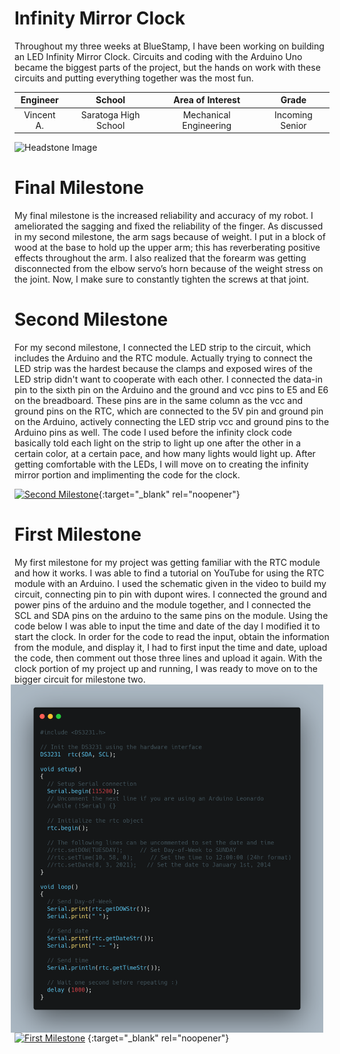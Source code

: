 ﻿# Infinity Mirror Clock
Throughout my three weeks at BlueStamp, I have been working on building an LED Infinity Mirror Clock. Circuits and coding with the Arduino Uno became the biggest parts of the project, but the hands on work with these circuits and putting everything together was the most fun. 

| **Engineer** | **School** | **Area of Interest** | **Grade** |
|:--:|:--:|:--:|:--:|
| Vincent A. | Saratoga High School | Mechanical Engineering | Incoming Senior

![Headstone Image](https://user-images.githubusercontent.com/88203817/137640593-7c5a17da-6b82-45b9-b43f-41f630ac96b4.png)
  
# Final Milestone
My final milestone is the increased reliability and accuracy of my robot. I ameliorated the sagging and fixed the reliability of the finger. As discussed in my second milestone, the arm sags because of weight. I put in a block of wood at the base to hold up the upper arm; this has reverberating positive effects throughout the arm. I also realized that the forearm was getting disconnected from the elbow servo’s horn because of the weight stress on the joint. Now, I make sure to constantly tighten the screws at that joint. 

# Second Milestone
For my second milestone, I connected the LED strip to the circuit, which includes the Arduino and the RTC module. Actually trying to connect the LED strip was the hardest because the clamps and exposed wires of the LED strip didn't want to cooperate with each other. I connected the data-in pin to the sixth pin on the Arduino and the ground and vcc pins to E5 and E6 on the breadboard. These pins are in the same column as the vcc and ground pins on the RTC, which are connected to the 5V pin and ground pin on the Arduino, actively connecting the LED strip vcc and ground pins to the Arduino pins as well. The code I used before the infinity clock code basically told each light on the strip to light up one after the other in a certain color, at a certain pace, and how many lights would light up. After getting comfortable with the LEDs, I will move on to creating the infinity mirror portion and implimenting the code for the clock. 

[![Second Milestone](https://res.cloudinary.com/marcomontalbano/image/upload/v1628701629/video_to_markdown/images/youtube--8MTFRY2dXgg-c05b58ac6eb4c4700831b2b3070cd403.jpg)](https://www.youtube.com/watch?v=8MTFRY2dXgg "Second Milestone"){:target="_blank" rel="noopener"}

# First Milestone
My first milestone for my project was getting familiar with the RTC module and how it works. I was able to find a tutorial on YouTube for using the RTC module with an Arduino. I used the schematic given in the video to build my circuit, connecting pin to pin with dupont wires. I connected the ground and power pins of the arduino and the module together, and I connected the SCL and SDA pins on the arduino to the same pins on the module. Using the code below I was able to input the time and date of the day I modified it to start the clock. In order for the code to read the input, obtain the information from the module, and display it, I had to first input the time and date, upload the code, then comment out those three lines and upload it again. With the clock portion of my project up and running, I was ready to move on to the bigger circuit for milestone two. 
<img src="image folder/carbon.png" width=500 align=center style="float:right; padding-right:10px">

[![First Milestone](https://res.cloudinary.com/marcomontalbano/image/upload/v1628266615/video_to_markdown/images/youtube--2-4P5dfDjyw-c05b58ac6eb4c4700831b2b3070cd403.jpg)](https://youtu.be/2-4P5dfDjyw "First Milestone")
{:target="_blank" rel="noopener"}
